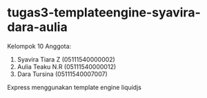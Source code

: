 # tugas3-templateengine-syavira-dara-aulia

Kelompok 10
Anggota:
1. Syavira Tiara Z  (05111540000002)
2. Aulia Teaku N.R  (05111540000012)
3. Dara Tursina     (05111540007007)

Express menggunakan template engine liquidjs
